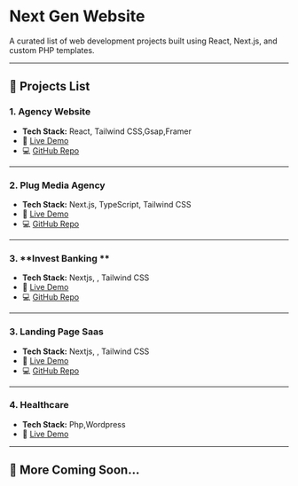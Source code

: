 # Next Gen Website

A curated list of web development projects built using React, Next.js, and custom PHP templates.

---

## 📘 Projects List

### 1. **Agency Website**
- **Tech Stack:** React, Tailwind CSS,Gsap,Framer
- 🔗 [Live Demo](https://modern-agency-website-wheat.vercel.app/)
- 💻 [GitHub Repo](https://github.com/rasso7/Modern_Agency_Website)

---

### 2. **Plug Media Agency**
- **Tech Stack:** Next.js, TypeScript, Tailwind CSS
- 🔗 [Live Demo](https://plud-media.vercel.app/)
- 💻 [GitHub Repo](https://github.com/rasso7/Plud-media)

---

### 3. **Invest Banking **
- **Tech Stack:** Nextjs, , Tailwind CSS
- 🔗 [Live Demo](https://invest-banking-website.vercel.app/)
- 💻 [GitHub Repo](https://github.com/rasso7/Invest-banking-Website)

---
### 3. **Landing Page Saas**
- **Tech Stack:** Nextjs, , Tailwind CSS
- 🔗 [Live Demo](https://next15saaskit.netlify.app/)
- 💻 [GitHub Repo](https://github.com/rasso7/Next.js-15-Saas-Starter)

---

### 4. **Healthcare**
- **Tech Stack:** Php,Wordpress
- 🔗 [Live Demo](https://clinknp.com/)

---



## 🚀 More Coming Soon...


